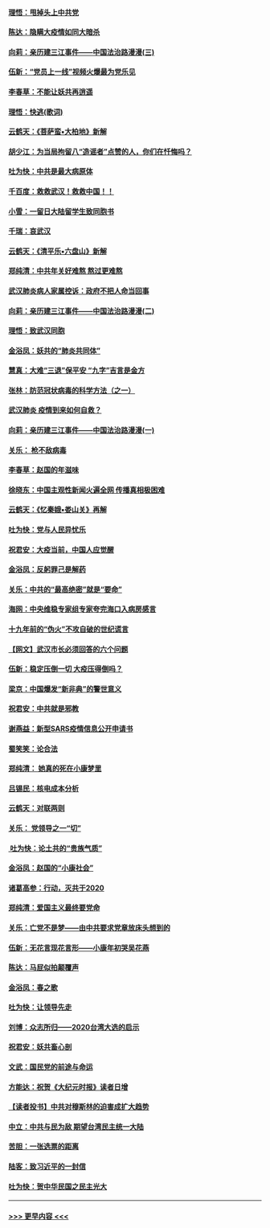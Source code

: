 #### [理悟：甩掉头上中共党](../pages/nsc993/n11838826.md?t=02030355) 
#### [陈达：隐瞒大疫情如同大暗杀](../pages/nsc993/n11838771.md?t=02030355) 
#### [向莉：亲历建三江事件——中国法治路漫漫(三)](../pages/nsc993/n11831825.md?t=02030355) 
#### [伍新：“党员上一线”视频火爆最为党乐见](../pages/nsc993/n11838200.md?t=02030355) 
#### [李春草：不能让妖共再逍遥](../pages/nsc993/n11838102.md?t=02030355) 
#### [理悟：快逃(歌词)](../pages/nsc993/n11838083.md?t=02030355) 
#### [云鹤天：《菩萨蛮▪大柏地》新解](../pages/nsc993/n11838059.md?t=02030355) 
#### [胡少江：为当局拘留八“造谣者”点赞的人，你们在忏悔吗？](../pages/nsc993/n11836801.md?t=02030355) 
#### [吐为快：中共是最大病原体](../pages/nsc993/n11836748.md?t=02030355) 
#### [千百度：救救武汉！救救中国！！](../pages/nsc993/n11836145.md?t=02030355) 
#### [小雪：一留日大陆留学生致同胞书](../pages/nsc993/n11834624.md?t=02030355) 
#### [千瑞：哀武汉](../pages/nsc993/n11833647.md?t=02030355) 
#### [云鹤天：《清平乐▪六盘山》新解](../pages/nsc993/n11833611.md?t=02030355) 
#### [郑纯清：中共年关好难熬 熬过更难熬](../pages/nsc993/n11833489.md?t=02030355) 
#### [武汉肺炎病人家属控诉：政府不把人命当回事](../pages/nsc993/n11833205.md?t=02030355) 
#### [向莉：亲历建三江事件——中国法治路漫漫(二)](../pages/nsc993/n11829102.md?t=02030355) 
#### [理悟：致武汉同胞](../pages/nsc993/n11831522.md?t=02030355) 
#### [金浴凤：妖共的“肺炎共同体”](../pages/nsc993/n11829448.md?t=02030355) 
#### [慧真：大难“三退”保平安 “九字”吉言是金方](../pages/nsc993/n11829501.md?t=02030355) 
#### [张林：防范冠状病毒的科学方法（之一）](../pages/nsc993/n11828618.md?t=02030355) 
#### [武汉肺炎 疫情到来如何自救？](../pages/nsc993/n11827632.md?t=02030355) 
#### [向莉：亲历建三江事件——中国法治路漫漫(一)](../pages/nsc993/n11827190.md?t=02030355) 
#### [关乐： 枪不敌病毒](../pages/nsc993/n11826746.md?t=02030355) 
#### [李春草：赵国的年滋味](../pages/nsc993/n11826321.md?t=02030355) 
#### [徐晓东：中国主观性新闻火遍全网 传播真相极困难](../pages/nsc993/n11826508.md?t=02030355) 
#### [云鹤天：《忆秦娥▪娄山关》再解](../pages/nsc993/n11824682.md?t=02030355) 
#### [吐为快：党与人民异忧乐](../pages/nsc993/n11824660.md?t=02030355) 
#### [祝君安：大疫当前，中国人应觉醒](../pages/nsc993/n11821946.md?t=02030355) 
#### [金浴凤：反躬罪己是解药](../pages/nsc993/n11820280.md?t=02030355) 
#### [关乐：中共的“最高绝密”就是“要命”](../pages/nsc993/n11816946.md?t=02030355) 
#### [海网：中央维稳专家组专家夸完海口入病房感言](../pages/nsc993/n11815138.md?t=02030355) 
#### [十九年前的“伪火”不攻自破的世纪谎言](../pages/nsc993/n11813238.md?t=02030355) 
#### [【网文】武汉市长必须回答的六个问题](../pages/nsc993/n11813848.md?t=02030355) 
#### [伍新：稳定压倒一切 大疫压得倒吗？](../pages/nsc993/n11812634.md?t=02030355) 
#### [梁京：中国爆发“新非典”的警世意义](../pages/nsc993/n11812554.md?t=02030355) 
#### [祝君安：中共就是邪教](../pages/nsc993/n11812431.md?t=02030355) 
#### [谢燕益：新型SARS疫情信息公开申请书](../pages/nsc993/n11808840.md?t=02030355) 
#### [蜀笑笑：论合法](../pages/nsc993/n11808064.md?t=02030355) 
#### [郑纯清： 她真的死在小康梦里](../pages/nsc993/n11806623.md?t=02030355) 
#### [吕锡民：核电成本分析](../pages/nsc993/n11806284.md?t=02030355) 
#### [云鹤天：对联两则](../pages/nsc993/n11805957.md?t=02030355) 
#### [关乐： 党领导之一“切”](../pages/nsc993/n11804505.md?t=02030355) 
#### [ 吐为快：论土共的“贵族气质”](../pages/nsc993/n11804490.md?t=02030355) 
#### [金浴凤：赵国的“小康社会”](../pages/nsc993/n11804452.md?t=02030355) 
#### [诸葛高参：行动，灭共于2020](../pages/nsc993/n11804120.md?t=02030355) 
#### [郑纯清：爱国主义最终要党命](../pages/nsc993/n11802197.md?t=02030355) 
#### [关乐：亡党不是梦——由中共要求党章放床头想到的](../pages/nsc993/n11802156.md?t=02030355) 
#### [伍新：无花言现花言形——小康年初哭吴花燕](../pages/nsc993/n11800044.md?t=02030355) 
#### [陈达：马屁似拍颠覆声](../pages/nsc993/n11800010.md?t=02030355) 
#### [金浴凤：春之歌](../pages/nsc993/n11797687.md?t=02030355) 
#### [吐为快：让领导先走](../pages/nsc993/n11797512.md?t=02030355) 
#### [刘博：众志所归——2020台湾大选的启示](../pages/nsc993/n11796878.md?t=02030355) 
#### [祝君安：妖共畜心剖](../pages/nsc993/n11794273.md?t=02030355) 
#### [文武：国民党的前途与命运](../pages/nsc993/n11794198.md?t=02030355) 
#### [方能达：祝贺《大纪元时报》读者日增](../pages/nsc993/n11793807.md?t=02030355) 
#### [【读者投书】中共对穆斯林的迫害成扩大趋势](../pages/nsc993/n11791371.md?t=02030355) 
#### [中立：中共与民为敌 期望台湾民主统一大陆](../pages/nsc993/n11790392.md?t=02030355) 
#### [苦胆：一张选票的距离](../pages/nsc993/n11788914.md?t=02030355) 
#### [陆客：致习近平的一封信](../pages/nsc993/n11788867.md?t=02030355) 
#### [吐为快：贺中华民国之民主光大](../pages/nsc993/n11788618.md?t=02030355) 

----
#### [ >>> 更早内容 <<< ](../indexes/nsc993-earlier.md)
